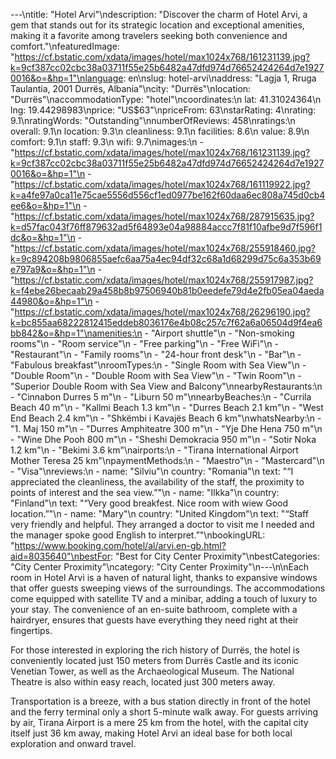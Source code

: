 ---\ntitle: "Hotel Arvi"\ndescription: "Discover the charm of Hotel Arvi, a gem that stands out for its strategic location and exceptional amenities, making it a favorite among travelers seeking both convenience and comfort."\nfeaturedImage: "https://cf.bstatic.com/xdata/images/hotel/max1024x768/161231139.jpg?k=9cf387cc02cbc38a03711f55e25b6482a47dfd974d76652424264d7e19270016&o=&hp=1"\nlanguage: en\nslug: hotel-arvi\naddress: "Lagja 1, Rruga Taulantia, 2001 Durrës, Albania"\ncity: "Durrës"\nlocation: "Durrës"\naccommodationType: "hotel"\ncoordinates:\n  lat: 41.31024364\n  lng: 19.44298983\nprice: "US$63"\npriceFrom: 63\nstarRating: 4\nrating: 9.1\nratingWords: "Outstanding"\nnumberOfReviews: 458\nratings:\n  overall: 9.1\n  location: 9.3\n  cleanliness: 9.1\n  facilities: 8.6\n  value: 8.9\n  comfort: 9.1\n  staff: 9.3\n  wifi: 9.7\nimages:\n  - "https://cf.bstatic.com/xdata/images/hotel/max1024x768/161231139.jpg?k=9cf387cc02cbc38a03711f55e25b6482a47dfd974d76652424264d7e19270016&o=&hp=1"\n  - "https://cf.bstatic.com/xdata/images/hotel/max1024x768/161119922.jpg?k=a4fe97a0ca11e75cae5556d556cf1ed0977be162f60daa6ec808a745d0cb4ee6&o=&hp=1"\n  - "https://cf.bstatic.com/xdata/images/hotel/max1024x768/287915635.jpg?k=d57fac043f76ff879632ad5f64893e04a98884accc7f81f10afbe9d7f596f1dc&o=&hp=1"\n  - "https://cf.bstatic.com/xdata/images/hotel/max1024x768/255918460.jpg?k=9c894208b9806855aefc6aa75a4ec94df32c68a1d68299d75c6a353b69e797a9&o=&hp=1"\n  - "https://cf.bstatic.com/xdata/images/hotel/max1024x768/255917987.jpg?k=f4ebe26becaab29a458b8b97506940b81b0eedefe79d4e2fb05ea04aeda44980&o=&hp=1"\n  - "https://cf.bstatic.com/xdata/images/hotel/max1024x768/26296190.jpg?k=bc855aa68222812415eddeb8036176e4b08c257c7f62a6a06504d9f4ea6bb842&o=&hp=1"\namenities:\n  - "Airport shuttle"\n  - "Non-smoking rooms"\n  - "Room service"\n  - "Free parking"\n  - "Free WiFi"\n  - "Restaurant"\n  - "Family rooms"\n  - "24-hour front desk"\n  - "Bar"\n  - "Fabulous breakfast"\nroomTypes:\n  - "Single Room with Sea View"\n  - "Double Room"\n  - "Double Room with Sea View"\n  - "Twin Room"\n  - "Superior Double Room with Sea View and Balcony"\nnearbyRestaurants:\n  - "Cinnabon Durres 5 m"\n  - "Liburn 50 m"\nnearbyBeaches:\n  - "Currila Beach 40 m"\n  - "Kallmi Beach 1.3 km"\n  - "Durres Beach 2.1 km"\n  - "West End Beach 2.4 km"\n  - "Shkëmbi i Kavajës Beach 6 km"\nwhatsNearby:\n  - "1. Maj 150 m"\n  - "Durres Amphiteatre 300 m"\n  - "Yje Dhe Hena 750 m"\n  - "Wine Dhe Pooh 800 m"\n  - "Sheshi Demokracia 950 m"\n  - "Sotir Noka 1.2 km"\n  - "Bekimi 3.6 km"\nairports:\n  - "Tirana International Airport Mother Teresa 25 km"\npaymentMethods:\n  - "Maestro"\n  - "Mastercard"\n  - "Visa"\nreviews:\n  - name: "Silviu"\n    country: "Romania"\n    text: "“I appreciated the cleanliness, the availability of the staff, the proximity to points of interest and the sea view.”"\n  - name: "Ilkka"\n    country: "Finland"\n    text: "“Very good breakfest. Nice room with wiew Good location.”"\n  - name: "Mary"\n    country: "United Kingdom"\n    text: "“Staff very friendly and helpful. They arranged a doctor to visit me I needed and the manager spoke good English to interpret.”"\nbookingURL: "https://www.booking.com/hotel/al/arvi.en-gb.html?aid=8035640"\nbestFor: "Best for City Center Proximity"\nbestCategories: "City Center Proximity"\ncategory: "City Center Proximity"\n---\n\nEach room in Hotel Arvi is a haven of natural light, thanks to expansive windows that offer guests sweeping views of the surroundings. The accommodations come equipped with satellite TV and a minibar, adding a touch of luxury to your stay. The convenience of an en-suite bathroom, complete with a hairdryer, ensures that guests have everything they need right at their fingertips.

For those interested in exploring the rich history of Durrës, the hotel is conveniently located just 150 meters from Durrës Castle and its iconic Venetian Tower, as well as the Archaeological Museum. The National Theatre is also within easy reach, located just 300 meters away.

Transportation is a breeze, with a bus station directly in front of the hotel and the ferry terminal only a short 5-minute walk away. For guests arriving by air, Tirana Airport is a mere 25 km from the hotel, with the capital city itself just 36 km away, making Hotel Arvi an ideal base for both local exploration and onward travel.